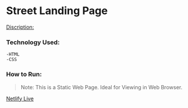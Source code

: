 # Street Landing Page

<u> Discription: </u>

### Technology Used: 
    -HTML
    -CSS

### How to Run: 

>Note: This is a Static Web Page. Ideal for Viewing in Web Browser.

    
[Netlify Live]( https://firsttrend2025.netlify.app )

 